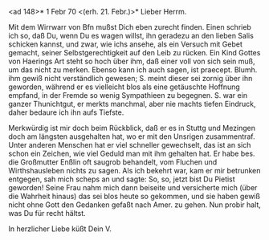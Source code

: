 <ad 148>* 1 Febr 70
 <(erh. 21. Febr.)>*
Lieber Herrm.

Mit dem Wirrwarr von Bfn mußst Dich eben zurecht finden. Einen schrieb ich so, daß Du, wenn Du es wagen willst, ihn geradezu an den lieben Salis schicken kannst, und zwar, wie ichs ansehe, als ein Versuch mit Gebet gemacht, seiner Selbstgerechtigkeit auf den Leib zu rücken. Ein Kind Gottes von Haerings Art steht so hoch über ihm, daß einer voll von sich sein muß, um das nicht zu merken. Ebenso kann ich auch sagen, ist praecept. Blumh. ihm gewiß nicht verständlich gewesen; S. meint dieser sei zornig über ihn geworden, während er es vielleicht blos als eine getäuschte Hoffnung empfand, in der Fremde so wenig Sympathieen zu begegnen. S. war ein ganzer Thunichtgut, er merkts manchmal, aber nie machts tiefen Eindruck, daher bedaure ich ihn aufs Tiefste.

Merkwürdig ist mir doch beim Rückblick, daß er es in Stuttg und Mezingen doch am längsten ausgehalten hat, wo er mit den Unsrigen zusammentraf. Unter anderen Menschen hat er viel schneller gewechselt, das ist an sich schon ein Zeichen, wie viel Geduld man mit ihm gehalten hat. Er habe bes. die Großmutter Enßlin oft saugrob behandelt, vom Fluchen und Wirthshausleben nichts zu sagen. Als ich bekehrt war, kam er mir betrunken entgegen, sah mich scheps an und sagte: So, so, jetzt bist Du Pietist geworden! Seine Frau nahm mich dann beiseite und versicherte mich (über die Wahrheit hinaus) das sei blos heute so gekommen, und sie haben gewiß nicht ohne Gott den Gedanken gefaßt nach Amer. zu gehen. Nun probir halt, was Du für recht hältst.

 In herzlicher Liebe küßt
 Dein V.
